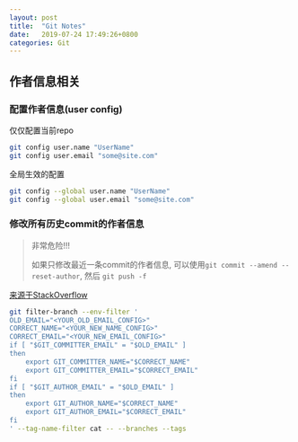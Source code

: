 ```yaml
---
layout: post
title:  "Git Notes"
date:   2019-07-24 17:49:26+0800
categories: Git
---
```


## 作者信息相关
### 配置作者信息(user config)

仅仅配置当前repo
```bash
git config user.name "UserName"
git config user.email "some@site.com"
```

全局生效的配置
```bash
git config --global user.name "UserName"
git config --global user.email "some@site.com"
```

### 修改所有历史commit的作者信息
> 非常危险!!!
>
> 如果只修改最近一条commit的作者信息, 可以使用`git commit --amend --reset-author`, 然后 `git push -f`

[来源于StackOverflow](https://stackoverflow.com/questions/750172/how-to-change-the-author-and-committer-name-and-e-mail-of-multiple-commits-in-gi)

```bash
git filter-branch --env-filter '
OLD_EMAIL="<YOUR_OLD_EMAIL_CONFIG>"
CORRECT_NAME="<YOUR_NEW_NAME_CONFIG>"
CORRECT_EMAIL="<YOUR_NEW_EMAIL_CONFIG>"
if [ "$GIT_COMMITTER_EMAIL" = "$OLD_EMAIL" ]
then
    export GIT_COMMITTER_NAME="$CORRECT_NAME"
    export GIT_COMMITTER_EMAIL="$CORRECT_EMAIL"
fi
if [ "$GIT_AUTHOR_EMAIL" = "$OLD_EMAIL" ]
then
    export GIT_AUTHOR_NAME="$CORRECT_NAME"
    export GIT_AUTHOR_EMAIL="$CORRECT_EMAIL"
fi
' --tag-name-filter cat -- --branches --tags
```
